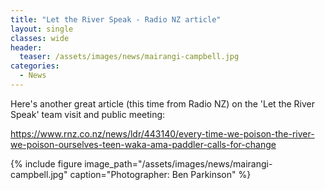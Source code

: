```yaml
---
title: "Let the River Speak - Radio NZ article"
layout: single
classes: wide
header:
  teaser: /assets/images/news/mairangi-campbell.jpg
categories:
  - News
---
```


Here's another great article (this time from Radio NZ) on the 'Let the River Speak' team visit and public meeting:

https://www.rnz.co.nz/news/ldr/443140/every-time-we-poison-the-river-we-poison-ourselves-teen-waka-ama-paddler-calls-for-change

{% include figure image_path="/assets/images/news/mairangi-campbell.jpg" caption="Photographer: Ben Parkinson" %}